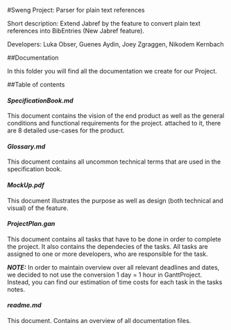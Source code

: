 #Sweng Project: Parser for plain text references

Short description: Extend Jabref by the feature to convert plain text references into BibEntries
(New Jabref feature).

Developers: Luka Obser, Guenes Aydin, Joey Zgraggen, Nikodem Kernbach

##Documentation

In this folder you will find all the documentation we create for our Project.

##Table of contents

#### *SpecificationBook.md*
This document contains the vision of the end product as well as the general conditions and functional requirements for the project.
attached to it, there are 8 detailed use-cases for the product.

#### *Glossary.md*
This document contains all uncommon technical terms that are used in the specification book.

#### *MockUp.pdf*
This document illustrates the purpose as well as design (both technical and visual) of the feature.

#### *ProjectPlan.gan*
This document contains all tasks that have to be done in order to complete the project. It also contains the dependecies of the tasks. All tasks are assigned to one or more developers, who are responsible for the task.

***NOTE:*** In order to maintain overview over all relevant deadlines and dates, we decided to not use the conversion 1 day = 1 hour in GanttProject. Instead, you can find our estimation of time costs for each task in the tasks notes.

#### *readme.md*
This document. Contains an overview of all documentation files.
